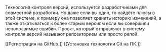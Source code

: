 Технология контроля версий, используется разработчиками для совместной разработки. Но даже если вы один, то найдёте плюсы в этой системе, к примеру она позволяет хранить историю изменений, а также откатываться к более старым версиям если вы совершили непоправимые ошибки.
Проект, который отправляют в систему контроля версий называют репозиторием или просто репой.

[[Регистрация на GitHub.]]
[[Установка технологии Git на ПК.]]
